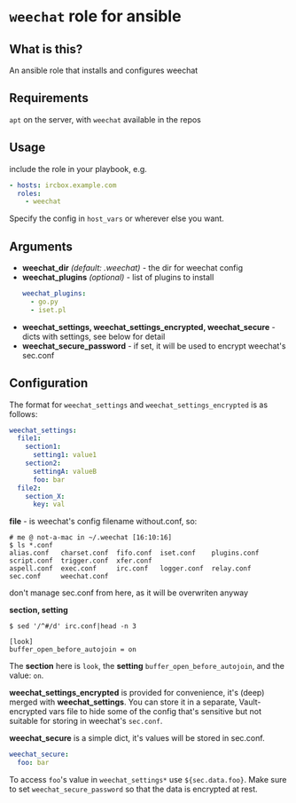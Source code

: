 # `weechat` role for ansible

## What is this?
An ansible role that installs and configures weechat

## Requirements
`apt` on the server, with `weechat` available in the repos

## Usage
include the role in your playbook, e.g.

```yaml
- hosts: ircbox.example.com
  roles:
    - weechat
```

Specify the config in `host_vars` or wherever else you want.

## Arguments
* **weechat_dir** *(default: .weechat)* - the dir for weechat config
* **weechat_plugins** *(optional)* - list of plugins to install
  ```yaml
  weechat_plugins:
    - go.py
    - iset.pl
  ```
* **weechat\_settings, weechat\_settings\_encrypted, weechat_secure** - dicts with settings, see below for detail
* **weechat\_secure\_password** - if set, it will be used to encrypt weechat's sec.conf

## Configuration
The format for `weechat_settings` and `weechat_settings_encrypted` is as follows:

```yaml
weechat_settings:
  file1:
    section1:
      setting1: value1
    section2:
      settingA: valueB
      foo: bar
  file2:
    section_X:
      key: val
```

**file** - is weechat's config filename without.conf, so:
```
# me @ not-a-mac in ~/.weechat [16:10:16]
$ ls *.conf
alias.conf   charset.conf  fifo.conf  iset.conf    plugins.conf  script.conf  trigger.conf  xfer.conf
aspell.conf  exec.conf     irc.conf   logger.conf  relay.conf    sec.conf     weechat.conf
```
don't manage sec.conf from here, as it will be overwriten anyway

**section, setting**
```
$ sed '/^#/d' irc.conf|head -n 3

[look]
buffer_open_before_autojoin = on
```
The **section** here is `look`, the **setting** `buffer_open_before_autojoin`, and the value: `on`.

**weechat\_settings\_encrypted** is provided for convenience, it's (deep) merged with **weechat_settings**. You can store it in a separate, Vault-encrypted vars file to hide some of the config that's sensitive but not suitable for storing in weechat's `sec.conf`.

**weechat_secure** is a simple dict, it's values will be stored in sec.conf.
```yaml
weechat_secure:
  foo: bar
```
To access `foo`'s value in `weechat_settings*` use `${sec.data.foo}`.
Make sure to set `weechat_secure_password` so that the data is encrypted at rest.